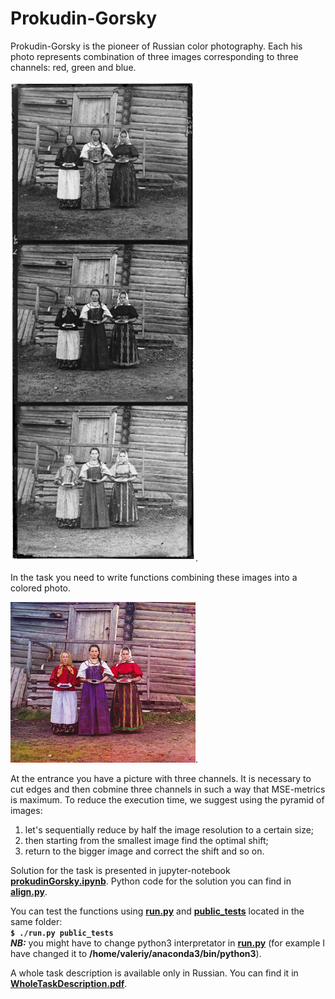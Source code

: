 # Prokudin-Gorsky

Prokudin-Gorsky is the pioneer of Russian color photography. Each his photo represents combination of three images corresponding to three channels: red, green and blue. 

![ThreeChannelsImgExample.png](ThreeChannelsImgExample.png).

In the task you need to write functions combining these images into a colored photo. 

![ColoredImgExample.png](ColoredImgExample.png).

At the entrance you have a picture with three channels. It is necessary to сut edges and then cobmine three channels in such a way that MSE-metrics is maximum.
To reduce the execution time, we suggest using the pyramid of images:
1. let's sequentially reduce by half the image resolution to a certain size;
2. then starting from the smallest image find the optimal shift;
3. return to the bigger image and correct the shift and so on.

Solution for the task is presented in jupyter-notebook **[prokudinGorsky.ipynb](prokudinGorsky.ipynb)**. Python code for the solution you can find in **[align.py](align.py)**.

You can test the functions using **[run.py](run.py)** and **[public_tests](public_tests)** located in the same folder: \
**`$ ./run.py public_tests`** \
***NB:*** you might have to change python3 interpretator in **[run.py](run.py)** (for example I have changed it to **/home/valeriy/anaconda3/bin/python3**).

A whole task description is available only in Russian. You can find it in **[WholeTaskDescription.pdf](WholeTaskDescription.pdf)**.
